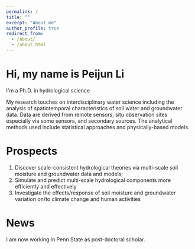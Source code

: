 ```yaml
---
permalink: /
title: ""
excerpt: "About me"
author_profile: true
redirect_from: 
  - /about/
  - /about.html
---
```

Hi, my name is Peijun Li
=====
I'm a Ph.D. in hydrological science

My research touches on interdisciplinary water science including the analysis of spatiotemporal characteristics of soil water and groundwater data. Data are derived from remote sensors, situ observation sites especially via some sensors, and secondary sources. The analytical methods used include statistical approaches and physically-based models.

Prospects
======
1. Discover scale-consistent hydrological theories via multi-scale soil moisture and groundwater data and models;
2. Simulate and predict multi-scale hydrological components more efficiently and effectively
3. Investigate the effects/response of soil moisture and groundwater variation on/to climate change and human activities



News
======
I am now working in Penn State as post-doctoral scholar.



